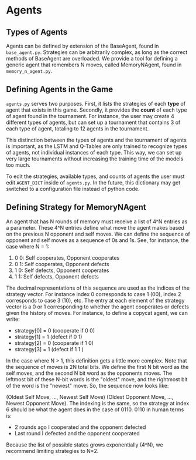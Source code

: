 # Agents


## Types of Agents
Agents can be defined by extension of the BaseAgent, found in ```base_agent.py```. Strategies can be arbitrarily complex, as long as the correct methods of BaseAgent are overloaded. We provide a tool for defining a generic agent that remembers N moves, called MemoryNAgent, found in ```memory_n_agent.py```.

## Defining Agents in the Game

`agents.py` serves two purposes. First, it lists the strategies of each **type** of agent that exists in this game. Secondly, it provides the **count** of each type of agent found in the tournament. For instance, the user may create 4 different types of agents, but can set up a tournament that contains 3 of each type of agent, totaling to 12 agents in the tournament. 

This distinction between the types of agents and the tournament of agents is important, as the LSTM and Q-Tables are only trained to recognize types of agents, not individual instances of each type. This way, we can set up very large tournaments without increasing the training time of the models too much.

To edit the strategies, available types, and counts of agents the user must edit ```AGENT_DICT``` inside of `agents.py`. In the future, this dictionary may get switched to a configuration file instead of python code.

## Defining Strategy for MemoryNAgent

An agent that has N rounds of memory must receive a list of 4^N entries as a parameter. These 4^N entries define what move the agent makes based on the previous N opponent and self moves. We can define the sequence of opponent and self moves as a sequence of 0s and 1s. See, for instance, the case where N = 1:

1. 0 0: Self cooperates, Opponent cooperates
1. 0 1: Self cooperates, Opponent defects
1. 1 0: Self defects, Opponent cooperates
1. 1 1: Self defects, Opponent defects

The decimal representations of this sequence are used as the indices of the strategy vector. For instance index 0 corresponds to case 1 (00), index 2 corresponds to case 3 (10), etc. The entry at each element of the strategy vector is a 0 or 1 corresponding to whether the agent cooperates or defects given the history of moves. For instance, to define a copycat agent, we can write:

* strategy[0] = 0 (cooperate if 0 0)
* strategy[1] = 1 (defect if 0 1)
* strategy[2] = 0 (cooperate if 1 0)
* strategy[3] = 1 (defect if 1 1 )

In the case where N > 1, this definition gets a little more complex. Note that the sequence of moves is 2N total bits. We define the first N bit word as the self moves, and the second N bit word as the opponents moves. The leftmost bit of these N-bit words is the "oldest" move, and the rightmost bit of the word is the "newest" move. So, the sequence now looks like:

(Oldest Self Move, ..., Newest Self Move) (Oldest Opponent Move, ..., Newest Opponent Move). The indexing is the same, so the strategy at index 6 should be what the agent does in the case of 0110. 0110 in human terms is:

* 2 rounds ago I cooperated and the opponent defected
* Last round I defected and the opponent cooperated

Because the list of possible states grows exponentially (4^N), we recommend limiting strategies to N=2.